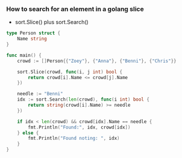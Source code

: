 ### How to search for an element in a golang slice

* sort.Slice() plus sort.Search()
```go
type Person struct {
    Name string
}

func main() {
    crowd := []Person{{"Zoey"}, {"Anna"}, {"Benni"}, {"Chris"}}

    sort.Slice(crowd, func(i, j int) bool {
        return crowd[i].Name <= crowd[j].Name
    })

    needle := "Benni"
    idx := sort.Search(len(crowd), func(i int) bool {
        return string(crowd[i].Name) >= needle
    })

    if idx < len(crowd) && crowd[idx].Name == needle {
        fmt.Println("Found:", idx, crowd[idx])
    } else {
        fmt.Println("Found noting: ", idx)
    }
}
```